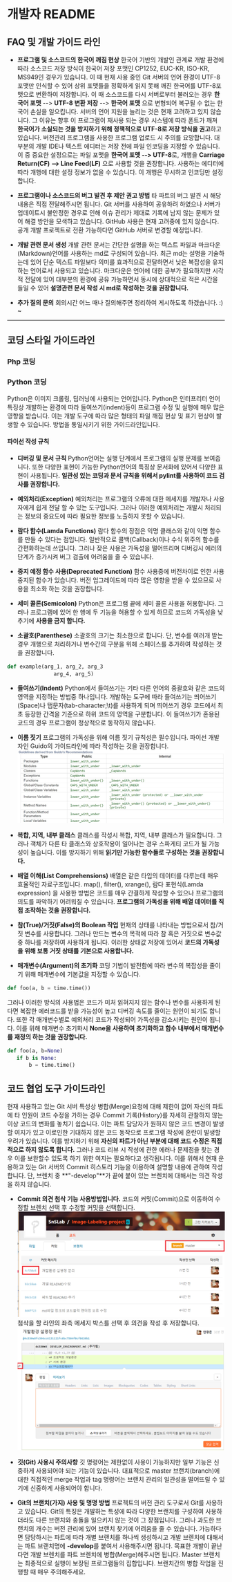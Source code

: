 # 개발자 README

## FAQ 및 개발 가이드 라인

* **프로그램 및 소스코드의 한국어 깨짐 현상**
 한국어 기반의 개발인 관계로 개발 환경에 따라 소스코드 저장 방식이 한국어 저장 포맷인 CP1252, EUC-KR, ISO-KR, MS949인 경우가 있습니다. 이 때 현재 사용 중인 Git 서버의 언어 환경이 UTF-8 포맷만 인식할 수 있어 상위 포맷들을 정확하게 읽지 못해 깨진 한국어를 UTF-8포맷으로 변환하여 저장합니다. 이 때 소스코드를 다시 서버로부터 불러오는 경우 **한국어 포맷** --> **UTF-8 변환 저장** --> **한국어 포맷** 으로 변형되어 복구될 수 없는 한국어 손실을 일으킵니다.
 서버의 언어 지원을 늘리는 것은 현재 고려하고 있지 않습니다. 그 이유는 향후 이 프로그램이 재사용 되는 경우 시스템에 따라 폰트가 깨져 **한국어가 소실되는 것을 방지하기 위해 정책적으로 UTF-8로 저장 방식을 권고**하고 있습니다. 버전관리 프로그램을 사용한 프로그램 업로드 시 주의를 요망합니다.
 대부분의 개발 IDE나 텍스트 에디터는 저장 전에 파일 인코딩을 지정할 수 있습니다. 이 중 중요한 설정으로는 파일 포맷을 **한국어 포멧 --> UTF-8**로, 개행을 **Carriage Return(CF) --> Line Feed(LF)** 으로 사용할 것을 권장합니다. 사용하는 에디터에 따라 개행에 대한 설정 정보가 없을 수 있습니다. 이 개행은 무시하고 인코딩만 설정합니다.

* **프로그램이나 소스코드의 버그 발견 후 제안 권고 방법**
 타 파트의 버그 발견 시 해당 내용은 직접 전달해주시면 됩니다. Git 서버를 사용하여 공유하려 하였으나 서버가 업데이트시 불안정한 경우로 인해 이슈 관리가 제대로 기록에 남지 않는 문제가 있어 해결 방안을 모색하고 있습니다. GitHub 사용은 현재 고려중에 있지 않습니다. 공개 개발 프로젝트로 전환 가능하다면 GitHub 서버로 변경할 예정입니다.

* **개발 관련 문서 생성**
 개발 관련 문서는 간단한 설명을 하는 텍스트 파일과 마크다운(Markdown)언어를 사용하는 md로 구성되어 있습니다. 최근 md는 설명을 기술하는데 있어 단순 텍스트 파일보다 의미를 효과적으로 전달하면서 낮은 복잡성을 유지하는 언어로서 사용되고 있습니다. 마크다운은 언어에 대한 공부가 필요하지만 시각적 전달에 있어 대부분의 환경에 공유 가능하면서 동시에 상대적으로 적은 시간을 들일 수 있어 **설명관련 문서 작성 시 md로 작성하는 것을 권장합니다.**

* **추가 질의 문의**
 회의시간 어느 때나 질의해주면 정리하여 게시하도록 하겠습니다. :) ~

----

## 코딩 스타일 가이드라인

### Php 코딩 

### Python 코딩

 Python은 이미지 크롤링, 딥러닝에 사용되는 언어입니다. Python은 인터프리터 언어 특징상 개발하는 환경에 따라 들여쓰기(indent)등이 프로그램 수정 및 실행에 매우 많은 영향을 받습니다. 이는 개발 도구에 따라 많은 형태의 파일 깨짐 현상 및 표기 현상이 발생할 수 있습니다. 방법을 통일시키기 위한 가이드라인입니다.

#### 파이선 작성 규칙

* **디버깅 및 문서 규칙**
 Python언어는 실행 단계에서 프로그램의 실행 문제를 보여줍니다. 또한 다양한 표현이 가능한 Python언어의 특징상 문서화에 있어서 다양한 표현이 사용됩니다. **일관성 있는 코딩과 문서 규칙을 위해서 pylint를 사용하여 코드 검사를 권장합니다.**

* **예외처리(Exception)**
 예외처리는 프로그램의 오류에 대한 메세지를 개발자나 사용자에게 쉽게 전달 할 수 있는 도구입니다. 그러나 이러한 예외처리는 개발시 처리되는 정보의 중요도에 따라 필요한 정보를 노출하지 못할 수 있습니다.

* **람다 함수(Lamda Functions)**
 람다 함수의 장점은 익명 클래스와 같이 익명 함수를 만들 수 있다는 점입니다. 일반적으로 콜백(Callback)이나 수식 위주의 함수를 간편화하는데 쓰입니다. 그러나 잦은 사용은 가독성을 떨어뜨리며 디버깅시 에러의 단계가 증가시켜 버그 검출에 어려움을 줄 수 있습니다.

* **중지 예정 함수 사용(Deprecated Function)**
 함수 사용중에 버전차이로 인한 사용 중지된 함수가 있습니다. 버전 업그레이드에 따라 많은 영향을 받을 수 있으므로 사용을 최소화 하는 것을 권장합니다.

* **세미 콜론(Semicolon)**
 Python은 프로그램 끝에 세미 콜론 사용을 허용합니다. 그러나 프로그램에 있어 한 행에 두 기능을 허용할 수 있게 하므로 코드의 가독성을 낮추기에 **사용을 금지 합니다.**

* **소괄호(Parenthese)**
 소괄호의 크기는 최소한으로 합니다. 단, 변수를 여러개 받는 경우 개행으로 처리하거나 변수간의 구분을 위헤 스페이스를 추가하여 작성하는 것을 권장합니다.
 ```python
 def example(arg_1, arg_2, arg_3
                arg_4, arg_5)
 ```

* **들여쓰기(Indent)**
 Python에서 들여쓰기는 기타 다른 언어의 중괄호와 같은 코드의 영역을 지정하는 방법중 하나입니다. 개발하는 도구에 따라 들여쓰기는 띄어쓰기(Space)나 탭문자(tab-character;\t)를 사용하게 되며 띄어쓰기 경우 코드에서 최초 등장한 간격을 기준으로 하위 코드의 영역을 구분합니다. 이 들여쓰기가 혼용된 코드의 경우 프로그램이 정상적으로 동작하지 않습니다.

* **이름 짓기**
 프로그램의 가독성을 위해 이름 짓기 규칙성은 필수입니다. 파이선 개발자인 Guido의 가이드라인에 따라 작성하는 것을 권장합니다.
![](mdRes/Guido_Recommendation.jpg)

* **복합, 지역, 내부 클래스**
 클래스를 작성시 복합, 지역, 내부 클래스가 필요합니다. 그러나 객체가 다른 타 클래스와 상호작용이 일어나는 경우 스파게티 코드가 될 가능성이 높습니다. 이를 방지하기 위해 **읽기만 가능한 함수들로 구성하는 것을 권장합니다.**

* **배열 이해(List Comprehensions)**
 배열은 같은 타입의 데이터를 다루는데 매우 효율적인 자료구조입니다. map(), filter(), xrange(), 람다 표현식(Lamda expression) 을 사용한 방법은 코드를 매우 간결하게 작성할 수 있으나 프로그램의 의도를 파악하기 어려워질 수 있습니다. **프로그램의 가독성을 위해 배열 데이터를 직접 조작하는 것을 권장합니다.**

* **참(True)/거짓(False)의 Boolean 작업**
 현재의 상태를 나타내는 방법으로서 참/거짓 변수를 사용합니다. 그러나 만드는 변수의 목적에 따라 참 혹은 거짓으로 변수값 중 하나를 저장하여 사용하게 됩니다. 이러한 상태값 저장에 있어서 **코드의 가독성을 위해 보통 거짓 상태를 기본으로 사용합니다.**

* **매개변수(Argument)의 초기화**
 코딩 기법이 발전함에 따라 변수의 복잡성을 줄이기 위해 매개변수에 기본값을 지정할 수 있습니다.
 ```python
def foo(a, b = time.time())
 ```
 그러나 이러한 방식의 사용법은 코드가 미처 읽혀지지 않는 함수나 변수를 사용하게 된다면 복잡한 에러코드를 받을 가능성이 높고 디버깅 속도를 줄이는 원인이 되기도 합니다. 또한 각 매개변수별로 예외처리 코드가 작성되어 가독성을 감소시키는 원인이 됩니다. 이를 위해 매개변수 초기화시 **None을 사용하여 초기화하고 함수 내부에서 매개변수를 재정의 하는 것을 권장합니다.**
 ```python
 def foo(a, b=None)
    if b is None:
        b = time.time()
 ```

## 코드 협업 도구 가이드라인

 현재 사용하고 있는 Git 서버 특성상 병합(Merge)요청에 대해 제한이 없어 자신의 파트에 타 인원이 코드 수정을 가하는 경우 Commit 기록(History)를 자세히 관찰하지 않는 이상 코드의 변화를 놓치기 쉽습니다. 이는 파트 담당자가 원하지 않은 코드 변경이 발생할 여지가 있고 이로인한 기대하지 않은 코드 동작으로 프로그램 작성에 혼란이 발생할 우려가 있습니다. 이를 방지하기 위해 **자신의 파트가 아닌 부분에 대해 코드 수정은 직접적으로 하지 않도록 합니다.** 그러나 코드 리뷰 시 작성에 관한 에러나 문제점을 찾는 경우 이를 보완할수 있도록 하기 위한 여지는 필요하다고 생각됩니다. 이를 위해서 현재 운용하고 있는 Git 서버의 Commit 히스토리 기능을 이용하여 설명할 내용에 관하여 작성합니다. 단, 브렌치 중 **"-develop"**가 끝에 붙어 있는 브렌치에 대해서는 의견 작성을 하지 않습니다.

 * **Commit 의견 첨삭 기능 사용방법입니다.**
 코드의 커밋(Commit)으로 이동하여 수정할 브렌치 선택 후 수정할 커밋을 선택합니다.
 ![](mdRes/commit_comment_append_1.png)
 첨삭을 할 라인의 좌측 메세지 박스를 선택 후 의견을 작성 후 저장합니다.
 ![](mdRes/commit_comment_append_2.png)

* **깃(Git) 사용시 주의사항**
 깃 명령어는 제한없이 사용이 가능하지만 일부 기능은 신중하게 사용되어야 되는 기능이 있습니다. 대표적으로 master 브랜치(branch)에 대한 직접적인 merge 작업과 tag 명령어는 브랜치 관리의 일관성을 떨어뜨릴 수 있기에 신중하게 사용되어야 합니다.

* **Git의 브랜치(가지) 사용 및 명명 방법**
 프로젝트의 버전 관리 도구로서 Git를 사용하고 있습니다. Git의 특징은 개발하는 특성에 따라 다양한 브랜치를 구성하여 사용하더라도 다른 브랜치와 충돌을 일으키지 않는 것이 그 장점입니다. 그러나 과도한 브랜치의 개수는 버전 관리에 있어 브랜치 찾기에 어려움을 줄 수 있습니다. 가능하다면 담당하시는 파트에 따라 개별 브랜치를 하나씩 생성하시고 개발 브렌치에 대해서는 파트 브랜치명에 **-develop**를 붙여서 사용해주시면 됩니다. 목표한 개발이 끝난다면 개발 브렌치를 파트 브렌치에 병합(Merge)해주시면 됩니다.
 Master 브랜치는 최종적으로 실행이 보장된 프로그램들의 집합입니다. 브랜치간의 병합 작업을 진행할 때 매우 주의해주세요.